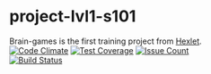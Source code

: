 # project-lvl1-s101
Brain-games is the first training project from [Hexlet](https://ru.hexlet.io).  
[![Code Climate](https://codeclimate.com/github/mn13/project-lvl1-s101/badges/gpa.svg)](https://codeclimate.com/github/mn13/project-lvl1-s101)
[![Test Coverage](https://codeclimate.com/github/mn13/project-lvl1-s101/badges/coverage.svg)](https://codeclimate.com/github/mn13/project-lvl1-s101)
[![Issue Count](https://codeclimate.com/github/mn13/project-lvl1-s101/badges/issue_count.svg)](https://codeclimate.com/github/mn13/project-lvl1-s101)  
[![Build Status](https://travis-ci.org/mn13/project-lvl1-s101.svg?branch=master)](https://travis-ci.org/mn13/project-lvl1-s101)
